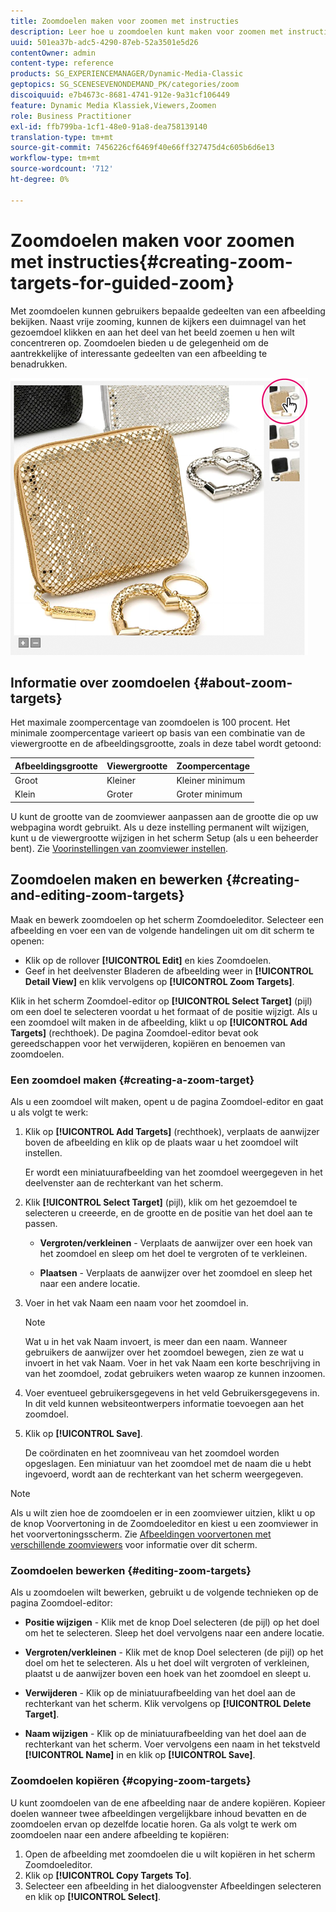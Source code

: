```yaml
---
title: Zoomdoelen maken voor zoomen met instructies
description: Leer hoe u zoomdoelen kunt maken voor zoomen met instructies.
uuid: 501ea37b-adc5-4290-87eb-52a3501e5d26
contentOwner: admin
content-type: reference
products: SG_EXPERIENCEMANAGER/Dynamic-Media-Classic
geptopics: SG_SCENESEVENONDEMAND_PK/categories/zoom
discoiquuid: e7b4673c-8681-4741-912e-9a31cf106449
feature: Dynamic Media Klassiek,Viewers,Zoomen
role: Business Practitioner
exl-id: ffb799ba-1cf1-48e0-91a8-dea758139140
translation-type: tm+mt
source-git-commit: 7456226cf6469f40e66ff327475d4c605b6d6e13
workflow-type: tm+mt
source-wordcount: '712'
ht-degree: 0%

---
```


# Zoomdoelen maken voor zoomen met instructies{#creating-zoom-targets-for-guided-zoom}

Met zoomdoelen kunnen gebruikers bepaalde gedeelten van een afbeelding bekijken. Naast vrije zooming, kunnen de kijkers een duimnagel van het gezoemdoel klikken en aan het deel van het beeld zoemen u hen wilt concentreren op. Zoomdoelen bieden u de gelegenheid om de aantrekkelijke of interessante gedeelten van een afbeelding te benadrukken.

![Zoomdoelen maken voor zoomen met instructies](/help/assets/zo_guided_zoom.png)

## Informatie over zoomdoelen {#about-zoom-targets}

Het maximale zoompercentage van zoomdoelen is 100 procent. Het minimale zoompercentage varieert op basis van een combinatie van de viewergrootte en de afbeeldingsgrootte, zoals in deze tabel wordt getoond:

| Afbeeldingsgrootte | Viewergrootte | Zoompercentage |
|--- |--- |--- |
| Groot | Kleiner | Kleiner minimum |
| Klein | Groter | Groter minimum |

U kunt de grootte van de zoomviewer aanpassen aan de grootte die op uw webpagina wordt gebruikt. Als u deze instelling permanent wilt wijzigen, kunt u de viewergrootte wijzigen in het scherm Setup (als u een beheerder bent). Zie [Voorinstellingen van zoomviewer instellen](setting-zoom-viewer-presets.md#setting_up_zoom_viewer_presets).

## Zoomdoelen maken en bewerken {#creating-and-editing-zoom-targets}

Maak en bewerk zoomdoelen op het scherm Zoomdoeleditor. Selecteer een afbeelding en voer een van de volgende handelingen uit om dit scherm te openen:

* Klik op de rollover **[!UICONTROL Edit]** en kies Zoomdoelen.
* Geef in het deelvenster Bladeren de afbeelding weer in **[!UICONTROL Detail View]** en klik vervolgens op **[!UICONTROL Zoom Targets]**.

Klik in het scherm Zoomdoel-editor op **[!UICONTROL Select Target]** (pijl) om een doel te selecteren voordat u het formaat of de positie wijzigt. Als u een zoomdoel wilt maken in de afbeelding, klikt u op **[!UICONTROL Add Targets]** (rechthoek). De pagina Zoomdoel-editor bevat ook gereedschappen voor het verwijderen, kopiëren en benoemen van zoomdoelen.

### Een zoomdoel maken {#creating-a-zoom-target}

Als u een zoomdoel wilt maken, opent u de pagina Zoomdoel-editor en gaat u als volgt te werk:

1. Klik op **[!UICONTROL Add Targets]** (rechthoek), verplaats de aanwijzer boven de afbeelding en klik op de plaats waar u het zoomdoel wilt instellen.

   Er wordt een miniatuurafbeelding van het zoomdoel weergegeven in het deelvenster aan de rechterkant van het scherm.

1. Klik **[!UICONTROL Select Target]** (pijl), klik om het gezoemdoel te selecteren u creeerde, en de grootte en de positie van het doel aan te passen.

   * **Vergroten/verkleinen**  - Verplaats de aanwijzer over een hoek van het zoomdoel en sleep om het doel te vergroten of te verkleinen.

   * **Plaatsen**  - Verplaats de aanwijzer over het zoomdoel en sleep het naar een andere locatie.

1. Voer in het vak Naam een naam voor het zoomdoel in.

   >[!NOTE]
   >
   >Wat u in het vak Naam invoert, is meer dan een naam. Wanneer gebruikers de aanwijzer over het zoomdoel bewegen, zien ze wat u invoert in het vak Naam. Voer in het vak Naam een korte beschrijving in van het zoomdoel, zodat gebruikers weten waarop ze kunnen inzoomen.

1. Voer eventueel gebruikersgegevens in het veld Gebruikersgegevens in. In dit veld kunnen websiteontwerpers informatie toevoegen aan het zoomdoel.
1. Klik op **[!UICONTROL Save]**.

   De coördinaten en het zoomniveau van het zoomdoel worden opgeslagen. Een miniatuur van het zoomdoel met de naam die u hebt ingevoerd, wordt aan de rechterkant van het scherm weergegeven.

>[!NOTE]
>
>Als u wilt zien hoe de zoomdoelen er in een zoomviewer uitzien, klikt u op de knop Voorvertoning in de Zoomdoeleditor en kiest u een zoomviewer in het voorvertoningsscherm. Zie [Afbeeldingen voorvertonen met verschillende zoomviewers](previewing-image-assets-different-zoom.md#previewing_image_assets_with_different_zoom_viewers) voor informatie over dit scherm.

### Zoomdoelen bewerken {#editing-zoom-targets}

Als u zoomdoelen wilt bewerken, gebruikt u de volgende technieken op de pagina Zoomdoel-editor:

* **Positie wijzigen**  - Klik met de knop Doel selecteren (de pijl) op het doel om het te selecteren. Sleep het doel vervolgens naar een andere locatie.

* **Vergroten/verkleinen**  - Klik met de knop Doel selecteren (de pijl) op het doel om het te selecteren. Als u het doel wilt vergroten of verkleinen, plaatst u de aanwijzer boven een hoek van het zoomdoel en sleept u.

* **Verwijderen**  - Klik op de miniatuurafbeelding van het doel aan de rechterkant van het scherm. Klik vervolgens op **[!UICONTROL Delete Target]**.

* **Naam wijzigen**  - Klik op de miniatuurafbeelding van het doel aan de rechterkant van het scherm. Voer vervolgens een naam in het tekstveld **[!UICONTROL Name]** in en klik op **[!UICONTROL Save]**.

### Zoomdoelen kopiëren {#copying-zoom-targets}

U kunt zoomdoelen van de ene afbeelding naar de andere kopiëren. Kopieer doelen wanneer twee afbeeldingen vergelijkbare inhoud bevatten en de zoomdoelen ervan op dezelfde locatie horen. Ga als volgt te werk om zoomdoelen naar een andere afbeelding te kopiëren:

1. Open de afbeelding met zoomdoelen die u wilt kopiëren in het scherm Zoomdoeleditor.
1. Klik op **[!UICONTROL Copy Targets To]**.
1. Selecteer een afbeelding in het dialoogvenster Afbeeldingen selecteren en klik op **[!UICONTROL Select]**.
